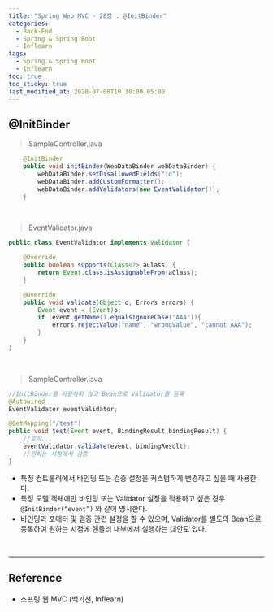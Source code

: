 ```yaml
---
title: "Spring Web MVC - 28장 : @InitBinder"
categories:
  - Back-End
  - Spring & Spring Boot
  - Inflearn
tags:
  - Spring & Spring Boot
  - Inflearn
toc: true
toc_sticky: true
last_modified_at: 2020-07-08T10:30:00-05:00
---
```


## @InitBinder

> SampleController.java

```java
    @InitBinder
    public void initBinder(WebDataBinder webDataBinder) {
        webDataBinder.setDisallowedFields("id");
        webDataBinder.addCustomFormatter();
        webDataBinder.addValidators(new EventValidator());
    }
```

<br>

> EventValidator.java

```java
public class EventValidator implements Validator {

    @Override
    public boolean supports(Class<?> aClass) {
        return Event.class.isAssignableFrom(aClass);
    }

    @Override
    public void validate(Object o, Errors errors) {
        Event event = (Event)o;
        if (event.getName().equalsIgnoreCase("AAA")){
            errors.rejectValue("name", "wrongValue", "cannot AAA");
        }
    }
}
```

<br>

> SampleController.java

```java
//InitBinder를 사용하지 않고 Bean으로 Validator를 등록
@Autowired
EventValidator eventValidator;

@GetMapping("/test")
public void test(Event event, BindingResult bindingResult) {
    //로직...
    eventValidator.validate(event, bindingResult);
    //원하는 시점에서 검증
}
```

* 특정 컨트롤러에서 바인딩 또는 검증 설정을 커스텀하게 변경하고 싶을 때 사용한다.
* 특정 모델 객체에만 바인딩 또는 Validator 설정을 적용하고 싶은 경우 `@InitBinder(“event”)` 와 같이 명시한다.
* 바인딩과 포매터 및 검증 관련 설정을 할 수 있으며, Validator를 별도의 Bean으로 등록하여 원하는 시점에 핸들러 내부에서 실행하는 대안도 있다.

<br>

---

## Reference

*	스프링 웹 MVC (백기선, Inflearn)
